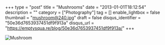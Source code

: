 +++
type = "post"
title = "Mushrooms"
date = "2013-01-01T18:12:54"
description = ""
category = ["Photography"]
tag = []
enable_lightbox = false
thumbnail = "mushroom@240.jpg"
draft = false
disqus_identifier = "50e36d7653937451df9f913a"
disqus_url = "https://emptysqua.re/blog/50e36d7653937451df9f913a/"
+++

<p><img style="display:block; margin-left:auto; margin-right:auto;" src="mushroom.jpg" alt="Mushroom" title="mushroom.jpg" border="0"   /></p>

